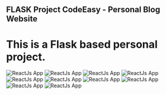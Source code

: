 
## FLASK Project CodeEasy - Personal Blog Website

# This is a Flask based personal project.

![ReactJs App](<https://raw.githubusercontent.com/Denver44/CodeEasy-Flaskproject/main/screenshot/ss%20(1).png>) 
![ReactJs App](<https://raw.githubusercontent.com/Denver44/CodeEasy-Flaskproject/main/screenshot/ss%20(3).png>) 
![ReactJs App](<https://raw.githubusercontent.com/Denver44/CodeEasy-Flaskproject/main/screenshot/ss%20(4).png>) 
![ReactJs App](<https://raw.githubusercontent.com/Denver44/CodeEasy-Flaskproject/main/screenshot/ss%20(5).png>) 
![ReactJs App](<https://raw.githubusercontent.com/Denver44/CodeEasy-Flaskproject/main/screenshot/ss%20(6).png>) 
![ReactJs App](<https://raw.githubusercontent.com/Denver44/CodeEasy-Flaskproject/main/screenshot/ss%20(7).png>) 
![ReactJs App](<https://raw.githubusercontent.com/Denver44/CodeEasy-Flaskproject/main/screenshot/ss%20(8).png>) 
![ReactJs App](<https://raw.githubusercontent.com/Denver44/CodeEasy-Flaskproject/main/screenshot/ss%20(9).png>)
![ReactJs App](<https://raw.githubusercontent.com/Denver44/CodeEasy-Flaskproject/main/screenshot/ss%20(10).png>) 
![ReactJs App](<https://raw.githubusercontent.com/Denver44/CodeEasy-Flaskproject/main/screenshot/ss%20(2).png>) 






